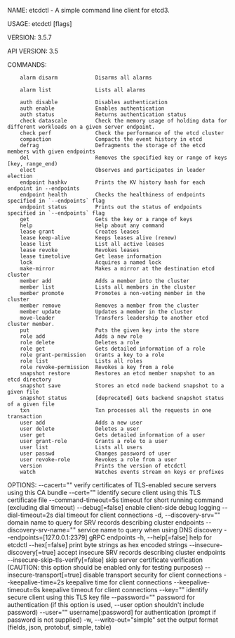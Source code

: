  NAME:
        etcdctl - A simple command line client for etcd3.

USAGE:
        etcdctl [flags]

VERSION:
        3.5.7

API VERSION:
        3.5


COMMANDS:

        alarm disarm            Disarms all alarms
        
        alarm list              Lists all alarms
        
        auth disable            Disables authentication
        auth enable             Enables authentication
        auth status             Returns authentication status
        check datascale         Check the memory usage of holding data for different workloads on a given server endpoint.
        check perf              Check the performance of the etcd cluster
        compaction              Compacts the event history in etcd
        defrag                  Defragments the storage of the etcd members with given endpoints
        del                     Removes the specified key or range of keys [key, range_end)
        elect                   Observes and participates in leader election
        endpoint hashkv         Prints the KV history hash for each endpoint in --endpoints
        endpoint health         Checks the healthiness of endpoints specified in `--endpoints` flag
        endpoint status         Prints out the status of endpoints specified in `--endpoints` flag
        get                     Gets the key or a range of keys
        help                    Help about any command
        lease grant             Creates leases
        lease keep-alive        Keeps leases alive (renew)
        lease list              List all active leases
        lease revoke            Revokes leases
        lease timetolive        Get lease information
        lock                    Acquires a named lock
        make-mirror             Makes a mirror at the destination etcd cluster
        member add              Adds a member into the cluster
        member list             Lists all members in the cluster
        member promote          Promotes a non-voting member in the cluster
        member remove           Removes a member from the cluster
        member update           Updates a member in the cluster
        move-leader             Transfers leadership to another etcd cluster member.
        put                     Puts the given key into the store
        role add                Adds a new role
        role delete             Deletes a role
        role get                Gets detailed information of a role
        role grant-permission   Grants a key to a role
        role list               Lists all roles
        role revoke-permission  Revokes a key from a role
        snapshot restore        Restores an etcd member snapshot to an etcd directory
        snapshot save           Stores an etcd node backend snapshot to a given file
        snapshot status         [deprecated] Gets backend snapshot status of a given file
        txn                     Txn processes all the requests in one transaction
        user add                Adds a new user
        user delete             Deletes a user
        user get                Gets detailed information of a user
        user grant-role         Grants a role to a user
        user list               Lists all users
        user passwd             Changes password of user
        user revoke-role        Revokes a role from a user
        version                 Prints the version of etcdctl
        watch                   Watches events stream on keys or prefixes

OPTIONS:
      --cacert=""                               verify certificates of TLS-enabled secure servers using this CA bundle
      --cert=""                                 identify secure client using this TLS certificate file
      --command-timeout=5s                      timeout for short running command (excluding dial timeout)
      --debug[=false]                           enable client-side debug logging
      --dial-timeout=2s                         dial timeout for client connections
  -d, --discovery-srv=""                        domain name to query for SRV records describing cluster endpoints
      --discovery-srv-name=""                   service name to query when using DNS discovery
      --endpoints=[127.0.0.1:2379]              gRPC endpoints
  -h, --help[=false]                            help for etcdctl
      --hex[=false]                             print byte strings as hex encoded strings
      --insecure-discovery[=true]               accept insecure SRV records describing cluster endpoints
      --insecure-skip-tls-verify[=false]        skip server certificate verification (CAUTION: this option should be enabled only for testing purposes)
      --insecure-transport[=true]               disable transport security for client connections
      --keepalive-time=2s                       keepalive time for client connections
      --keepalive-timeout=6s                    keepalive timeout for client connections
      --key=""                                  identify secure client using this TLS key file
      --password=""                             password for authentication (if this option is used, --user option shouldn't include password)
      --user=""                                 username[:password] for authentication (prompt if password is not supplied)
  -w, --write-out="simple"                      set the output format (fields, json, protobuf, simple, table)
